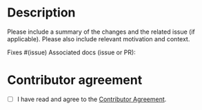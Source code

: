 # Description

Please include a summary of the changes and the related issue (if applicable).
Please also include relevant motivation and context.

Fixes #(issue)
Associated docs (issue or PR):

# Contributor agreement

- [ ] I have read and agree to the [Contributor Agreement](https://github.com/LadybugDB/ladybug/blob/master/CLA.md).

